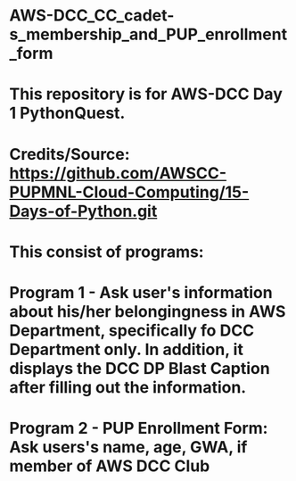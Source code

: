 # AWS-DCC_CC_cadet-s_membership_and_PUP_enrollment_form
# This repository is for AWS-DCC Day 1 PythonQuest. 
#
# Credits/Source: https://github.com/AWSCC-PUPMNL-Cloud-Computing/15-Days-of-Python.git
#
# This consist of programs: 
# Program 1 - Ask user's information about his/her belongingness in AWS Department, specifically fo DCC Department only. In addition, it displays the DCC DP Blast Caption after filling out the information.
# Program 2 - PUP Enrollment Form: Ask users's name, age, GWA, if member of AWS DCC Club
